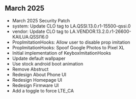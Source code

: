 ## March 2025
- March 2025 Security Patch
- system: Update CLO tag to LA.QSSI.13.0.r1-15500-qssi.0
- vendor: Update CLO tag to LA.VENDOR.13.2.0.r1-26600-KAILUA.QSSI16.0
- PropImitationHooks: Allow user to disable prop imitation
- PropImitationHooks: Spoof Google Photos to Pixel XL
- Initial implementation of KeyboxImitationHooks
- Update default wallpaper
- Use stock android boot animation
- Remove Abstruct
- Redesign About Phone UI
- Redesign Homepage UI
- Redesign Firmware UI
- Add a toggle to force LTE_CA
